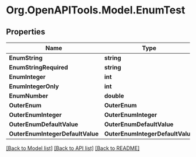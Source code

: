 # Org.OpenAPITools.Model.EnumTest

## Properties

Name | Type | Description | Notes
------------ | ------------- | ------------- | -------------
**EnumString** | **string** |  | [optional] 
**EnumStringRequired** | **string** |  | 
**EnumInteger** | **int** |  | [optional] 
**EnumIntegerOnly** | **int** |  | [optional] 
**EnumNumber** | **double** |  | [optional] 
**OuterEnum** | **OuterEnum** |  | [optional] 
**OuterEnumInteger** | **OuterEnumInteger** |  | [optional] 
**OuterEnumDefaultValue** | **OuterEnumDefaultValue** |  | [optional] 
**OuterEnumIntegerDefaultValue** | **OuterEnumIntegerDefaultValue** |  | [optional] 

[[Back to Model list]](../../README.md#documentation-for-models) [[Back to API list]](../../README.md#documentation-for-api-endpoints) [[Back to README]](../../README.md)

